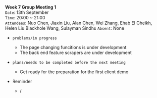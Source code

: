 **Week 7 Group Meeting 1**  
`Date`: 13th September  
`Time`: 20:00 ~ 21:00  
`Attendees`: Nuo Chen, Jiaxin Liu, Alan Chen, Wei Zhang, Ehab EI Cheikh, Helen Liu Blackhole Wang, Sulayman Sindhu
`Absent`: None

- `problems/in progress`
    - The page changing funcitions is under development
    - The back end feature scrapers are under development


- `plans/needs to be completed before the next meeting`
    - Get ready for the preparation for the first client demo

- Reminder
  -	/